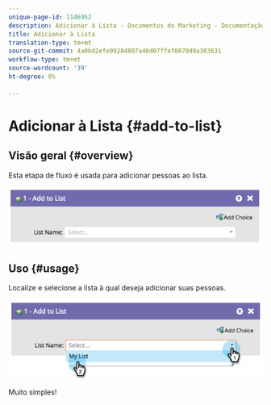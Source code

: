```yaml
---
unique-page-id: 1146952
description: Adicionar à Lista - Documentos do Marketing - Documentação do produto
title: Adicionar à Lista
translation-type: tm+mt
source-git-commit: 4a0bd2efe99284807a46d07ffef0070d9a303631
workflow-type: tm+mt
source-wordcount: '39'
ht-degree: 0%

---
```



# Adicionar à Lista {#add-to-list}

## Visão geral {#overview}

Esta etapa de fluxo é usada para adicionar pessoas ao lista.

![](assets/image2014-9-22-10-3a41-3a33.png)

## Uso {#usage}

Localize e selecione a lista à qual deseja adicionar suas pessoas.

![](assets/image2014-9-22-10-3a41-3a40.png)

Muito simples!
